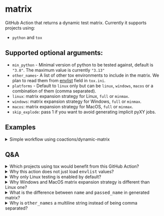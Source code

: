 # matrix

GitHub Action that returns a dynamic test matrix. Currently it supports
projects using:

- `python` and `tox`

## Supported optional arguments:

- `min_python` - Minimal version of python to be tested against, default is `"3.8"`. The maximum value is currently `"3.13"`
- `other_names`- A list of other tox environments to include in the matrix. We
  plan to read them from [envlist](https://tox.wiki/en/latest/config.html#envlist) field in `tox.ini`.
- `platforms` - Default to `linux` only but can be `linux`, `windows`, `macos`
  or a combination of them (comma separated).
- `linux`: matrix expansion strategy for Linux, `full` or `minmax`.
- `windows`: matrix expansion strategy for Windows, `full` or `minmax`.
- `macos`: matrix expansion strategy for MacOS, `full` or `minmax`.
- `skip_explode`: pass 1 if you want to avoid generating implicit pyXY jobs.

## Examples

<details><summary>Simple workflow using coactions/dynamic-matrix</summary><p>

```yaml
# .github/workflows/tox.yml (your workflow file)
---
jobs:
  pre: # <-- this runs before your real matrix job
    name: pre
    runs-on: ubuntu-22.04
    outputs:
      matrix: ${{ steps.generate_matrix.outputs.matrix }}
    steps:
      - name: Determine matrix
        id: generate_matrix
        uses: coactions/dynamic-matrix@v1
        with:
          other_names: |
            lint
            pkg

  build:
    name: ${{ matrix.name }}
    runs-on: ${{ matrix.os || 'ubuntu-22.04' }}
    needs: pre
    strategy: # this the magic part, entire matrix comes from pre job!
      matrix: ${{ fromJson(needs.pre.outputs.matrix) }}

    steps: # common steps used to test with tox
      - uses: actions/checkout@main
        with:
          fetch-depth: 0

      - name: Set up python ${{ matrix.python_version }}
        uses: actions/setup-python@v4
        with:
          python-version: ${{ matrix.python_version }}

      - name: Install tox
        run: |
          python -m pip install -U pip
          pip install tox

      - run: tox run -e ${{ matrix.passed_name }}
```

</p></details>

## Q&A

<details><summary>Which projects using tox would benefit from this GitHub Action?</summary><p>

If your tox [envlist](https://tox.wiki/en/latest/config.html#envlist) is simple, like `lint,packaging,py{36,37,38,39}` you are among the best candidates to make use of it as that is the primary usage case it covers. If you use environments combining multiple factors, you will need to specify them in `other_names` argument.

</p></details>

<details><summary>Why this action does not just load <tt>envlist</tt> values?</summary><p>

We plan to add support for this in the future but it might not be
as simple as one would assume. For historical reasons `envlist` do very often already include python versions instead of generic `py` entry or
they are outdated. The repository code is not available at the
time this action runs.

</p></details>

<details><summary>Why only Linux testing is enabled by default?</summary><p>

Linux runners are the fastest ones and many Python projects do not need to support platforms like Windows or macOS. That is why the default platform contains only lines. Still, you can enable all of them by specifying `platforms: linux,windows,macos` in the action arguments.

</p></details>

<details><summary>Why Windows and MacOS matrix expansion strategy is different than Linux one?</summary><p>

The defaults for macOS and Windows are `minmax` while for Linux is `full`. This limit resource usage low while still providing a good level of testing. If your pythons are `py38,py39,py310,py311` unless you specify `windows: full` you will see only two Windows based jobs in the generated matrix: py38 and py311.

</p></details>

<details><summary>What is the difference between <tt>name</tt> and <tt>passed_name</tt> in generated matrix?</summary><p>

`name` is aimed to be the job name displayed in GHA, while `passed_name` is the tox environment name. We did not name it `tox_env` because we plan to add support for other testing frameworks, which might use different
terminology.

</p></details>

<details><summary>Why is <tt>other_names</tt> a multiline string instead of being comma separated?</summary><p>

We wanted to allow users to chain (group) multiple tox environments in a single command like `tox run -e lint,packaging`, and this means that we
needed to allow users to use commas as part of a valid name, without
splitting on it.

</p></details>
